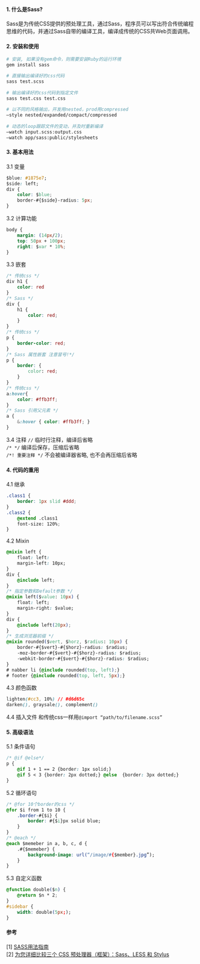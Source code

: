 #### 1. 什么是Sass?
Sass是为传统CSS提供的预处理工具，通过Sass，程序员可以写出符合传统编程思维的代码，并通过Sass自带的编译工具，编译成传统的CSS共Web页面调用。

#### 2. 安装和使用
```bash
# 安装, 如果没有gem命令，则需要安装Ruby的运行环境
gem install sass

# 直接输出编译好的css代码
sass test.scss
	
# 输出编译好的css代码到指定文件
sass test.css test.css
	
# 以不同的风格输出，开发用nested，prod用compressed
—style nested/expanded/compact/compressed
	
# 动态的loop跟踪文件的变动，并及时重新编译
—watch input.scss:output.css
—watch app/sass:public/stylesheets
```
#### 3. 基本用法
3.1 变量
```css
$blue: #1875e7;
$side: left;
div {
	color: $blue;
	border-#{$side}-radius: 5px;
}
```
3.2 计算功能
```css
body {
	margin: (14px/2);
	top: 50px + 100px;
	right: $var * 10%;
}
```
3.3 嵌套
```css
/* 传统css */
div h1 {
	color: red
}
/* Sass */
div {
	h1 {
		color: red;
	}
}
/* 传统css */
p {
	border-color: red;
}
/* Sass 属性嵌套 注意冒号!*/
p {
	border: {
		color: red;
	}
}
/* 传统css */
a:hover{
	color: #ffb3ff;
}
/* Sass 引用父元素 */
a {
	&:hover { color: #ffb3ff; }
}
```
3.4 注释
`//` 临时行注释，编译后省略  
`/* */` 编译后保存，压缩后省略  
`/*! 重要注释 */` 不会被编译器省略, 也不会再压缩后省略

#### 4. 代码的重用
4.1 继承
```css
.class1 {
	border: 1px slid #ddd;
}
.class2 {
	@extend .class1
	font-size: 120%;
}
```
4.2 Mixin 
```css
@mixin left {
	float: left:
	margin-left: 10px;
}
div {
	@include left;
}
/* 指定参数和Default参数 */
@mixin left($value: 10px) {
	float: left;
	margin-right: $value;
}
div {
	@include left(20px);
}
/* 生成浏览器前缀 */
@mixin rounded($vert, $horz, $radius: 10px) {
	border-#{$vert}-#{$horz}-radius: $radius;
	-moz-border-#{$vert}-#{$horz}-radius: $radius;
	-webkit-border-#{$vert}-#{$horz}-radius: $radius;
}
# nabber li {@include rounded(top, left);}
# footer {@include rounded(top, left, 5px);}
```
4.3 颜色函数
```css
lighten(#cc3, 10%) // #d6d65c
darken(), graysale(), complement()
```
4.4 插入文件
和传统css一样用`@import “path/to/filename.scss”`

#### 5. 高级语法
5.1 条件语句
```css
/* @if @else*/
p {
	@if 1 + 1 == 2 {border: 1px solid;}
	@if 5 < 3 {border: 2px dotted;} @else  {border: 3px dotted;}
}
```
5.2 循环语句
```css
/* @for 10个border的css */
@for $i from 1 to 10 {
	.border-#{$i} {
		border: #{$i}px solid blue;
	}
}
/* @each */
@each $memeber in a, b, c, d {
	.#{$memeber} {
		background-image: url(“/image/#{$member}.jpg”);
	}
}
```
5.3 自定义函数
```css
@function double($n) {
	@return $n * 2;
}
#sidebar {
	width: double(5px;);
}
```

#### 参考
[1] [SASS用法指南](http://www.ruanyifeng.com/blog/2012/06/sass.html)  
[2] [为您详细比较三个 CSS 预处理器（框架）：Sass、LESS 和 Stylus](http://www.oschina.net/question/12_44255)